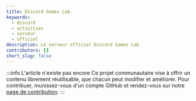 ```yaml
---
title: Discord Games Lab
keywords:
  - discord
  - activities
  - serveur 
  - officiel
description: Le serveur officiel Discord Games Lab
contributors: []
short_slug: false
---
```


:::info L'article n'existe pas encore
Ce projet communautaire vise à offrir un contenu librement réutilisable, que chacun peut modifier et améliorer.
Pour contribuer, munissez-vous d'un compte GitHub et rendez-vous sur notre [page de contribution](/wiki/contribuer).
:::